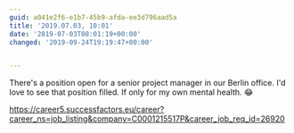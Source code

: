 ```yaml
---
guid: a041e2f6-e1b7-45b9-afda-ee3d796aad5a
title: '2019.07.03, 10:01'
date: '2019-07-03T08:01:19+00:00'
changed: '2019-09-24T19:19:47+00:00'


---
```


There's a position open for a senior project manager in our Berlin office. I'd love to see that position filled. If only for my own mental health. 😂

https://career5.successfactors.eu/career?career_ns=job_listing&company=C0001215517P&career_job_req_id=26920
